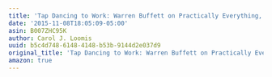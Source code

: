 ```yaml
---
title: 'Tap Dancing to Work: Warren Buffett on Practically Everything, 1966-2013'
date: '2015-11-08T18:05:09-05:00'
asin: B007ZHC95K
author: Carol J. Loomis
uuid: b5c4d748-6148-4148-b53b-9144d2e037d9
original_title: 'Tap Dancing to Work: Warren Buffett on Practically Everything, 1966-2013'
amazon: true
---
```


